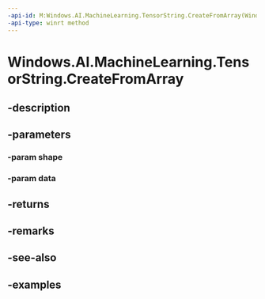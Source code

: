 ```yaml
---
-api-id: M:Windows.AI.MachineLearning.TensorString.CreateFromArray(Windows.Foundation.Collections.IIterable{System.Int64},System.String[])
-api-type: winrt method
---
```


<!-- Method syntax.
public TensorString TensorString.CreateFromArray(IIterable<Int64> shape, String[] data)
-->

# Windows.AI.MachineLearning.TensorString.CreateFromArray

## -description

## -parameters
### -param shape

### -param data

## -returns

## -remarks

## -see-also

## -examples

